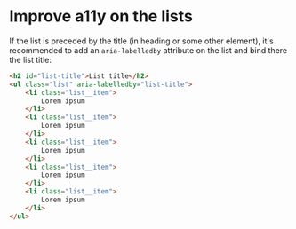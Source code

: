 # Improve a11y on the lists

If the list is preceded by the title (in heading or some other element), it's recommended to add an `aria-labelledby` attribute on the list and bind there the list title:

```html
<h2 id="list-title">List title</h2>
<ul class="list" aria-labelledby="list-title">
    <li class="list__item">
        Lorem ipsum
    </li>
    <li class="list__item">
        Lorem ipsum
    </li>
    <li class="list__item">
        Lorem ipsum
    </li>
    <li class="list__item">
        Lorem ipsum
    </li>
    <li class="list__item">
        Lorem ipsum
    </li>
</ul>
```
